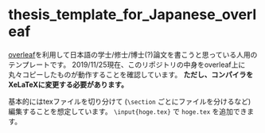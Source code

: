 # thesis_template_for_Japanese_overleaf
[overleaf](https://ja.overleaf.com/)を利用して日本語の学士/修士/博士(?)論文を書こうと思っている人用のテンプレートです。
2019/11/25現在、このリポジトリの中身をoverleaf上に丸々コピーしたものが動作することを確認しています。
**ただし、コンパイラをXeLaTeXに変更する必要があります。**

基本的にはtexファイルを切り分けて (`\section` ごとにファイルを分けるなど) 編集することを想定しています。
`\input{hoge.tex}` で `hoge.tex` を追加できます。
